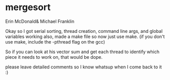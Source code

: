 # mergesort
Erin McDonald& Michael Franklin


Okay so I got serial sorting, thread creation, command line args, and global variables working
also, made a make file so now just use make. (if you don't use make, include the -pthread flag on the gcc)

So if you can look at his vector sum and get each thread to identify which piece it needs to work on, that would be dope. 

please leave detailed comments so I know whatsup when I come back to it :)
